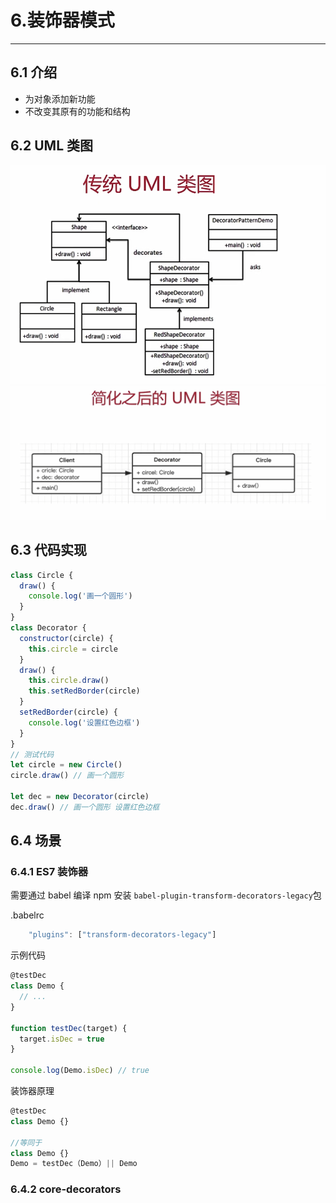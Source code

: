 # 6.装饰器模式

---

## 6.1 介绍

- 为对象添加新功能
- 不改变其原有的功能和结构

## 6.2 UML 类图

![传统UML类图](./images/传统UML类图3.png)
![简化后的UML类图](./images/简化后的UML类图3.png)

## 6.3 代码实现

```js
class Circle {
  draw() {
    console.log('画一个圆形')
  }
}
class Decorator {
  constructor(circle) {
    this.circle = circle
  }
  draw() {
    this.circle.draw()
    this.setRedBorder(circle)
  }
  setRedBorder(circle) {
    console.log('设置红色边框')
  }
}
// 测试代码
let circle = new Circle()
circle.draw() // 画一个圆形

let dec = new Decorator(circle)
dec.draw() // 画一个圆形 设置红色边框
```

## 6.4 场景

### 6.4.1 ES7 装饰器

需要通过 babel 编译
npm 安装 `babel-plugin-transform-decorators-legacy`包

.babelrc

```js
    "plugins": ["transform-decorators-legacy"]
```

示例代码

```js
@testDec
class Demo {
  // ...
}

function testDec(target) {
  target.isDec = true
}

console.log(Demo.isDec) // true
```

装饰器原理

```js
@testDec
class Demo {}

//等同于
class Demo {}
Demo = testDec（Demo）|| Demo
```

### 6.4.2 core-decorators
